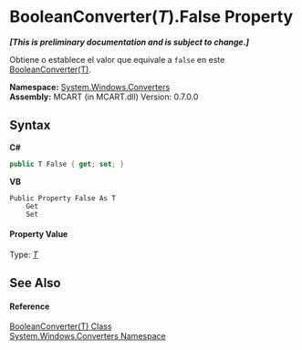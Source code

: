 # BooleanConverter(*T*).False Property 
 _**\[This is preliminary documentation and is subject to change.\]**_

Obtiene o establece el valor que equivale a `false` en este <a href="00211c0d-23e8-99e8-5c90-a5c50ce2e354">BooleanConverter(T)</a>.

**Namespace:**&nbsp;<a href="209509be-498c-78bd-c9c1-8c3bc31f7d1f">System.Windows.Converters</a><br />**Assembly:**&nbsp;MCART (in MCART.dll) Version: 0.7.0.0

## Syntax

**C#**<br />
``` C#
public T False { get; set; }
```

**VB**<br />
``` VB
Public Property False As T
	Get
	Set
```


#### Property Value
Type: <a href="00211c0d-23e8-99e8-5c90-a5c50ce2e354">*T*</a>

## See Also


#### Reference
<a href="00211c0d-23e8-99e8-5c90-a5c50ce2e354">BooleanConverter(T) Class</a><br /><a href="209509be-498c-78bd-c9c1-8c3bc31f7d1f">System.Windows.Converters Namespace</a><br />